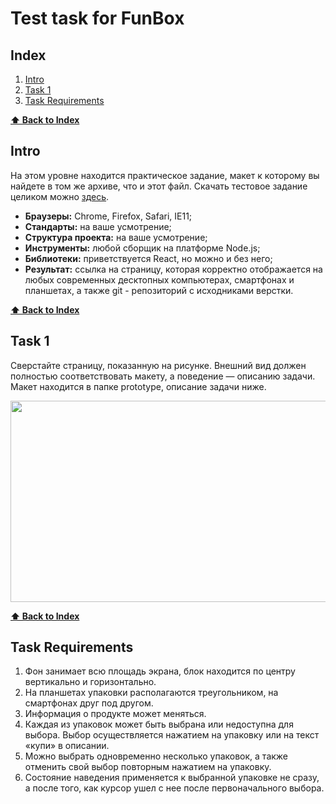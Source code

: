 # Test task for FunBox

## Index
1. [Intro](#intro)
2. [Task 1](#task-1)
3. [Task Requirements](#task-requirements)



**[⬆ Back to Index](#index)**
## Intro
На этом уровне находится практическое задание, макет к которому вы найдете 
в том же архиве, что и этот файл. Скачать тестовое задание целиком можно [здесь](https://dl.funbox.ru/qt-html-css-js.zip).


* **Браузеры:** Chrome, Firefox, Safari, IE11;
* **Стандарты:** на ваше усмотрение;
* **Структура проекта:** на ваше усмотрение;
* **Инструменты:** любой сборщик на платформе Node.js;
* **Библиотеки:** приветствуется React, но можно и без него;
* **Результат:** ссылка на страницу, которая корректно отображается 
на любых современных десктопных компьютерах, смартфонах и планшетах, 
а также git - репозиторий с исходниками верстки.

**[⬆ Back to Index](#index)**
## Task 1
Сверстайте страницу, показанную на рисунке. 
Внешний вид должен полностью соответствовать макету, а поведение — описанию задачи. 
Макет находится в папке prototype, описание задачи ниже.


<p align="center">
  <img width="606" height="322" src="https://thumb.cloud.mail.ru/weblink/thumb/xw0/23Yw/2WRwvHgGS/FunBox.png">
</p>



**[⬆ Back to Index](#index)**
## Task Requirements
1. Фон занимает всю площадь экрана, блок находится по центру вертикально и горизонтально.
2. На планшетах упаковки располагаются треугольником, на смартфонах друг под другом.
3. Информация о продукте может меняться.
4. Каждая из упаковок может быть выбрана или недоступна для выбора.
Выбор осуществляется нажатием на упаковку или на текст «купи» в описании.
5. Можно выбрать одновременно несколько упаковок, а также отменить свой
выбор повторным нажатием на упаковку.
6. Состояние наведения применяется к выбранной упаковке не сразу, а после
того, как курсор ушел с нее после первоначального выбора.
